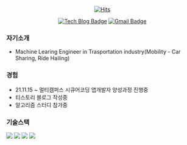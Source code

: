 <div align=center>
	
[![Hits](https://hits.seeyoufarm.com/api/count/incr/badge.svg?url=https%3A%2F%2Fgithub.com%2Freumachoi&count_bg=%2393E356&title_bg=%23555555&icon=iconify.svg&icon_color=%23E7E7E7&title=visit&edge_flat=false)](https://hits.seeyoufarm.com)

[![Tech Blog Badge](http://img.shields.io/badge/-Tech%20blog-black?style=flat-square&logo=github&link=https://zzsza.github.io/)](https://cune-studyblog.tistory.com) 
[![Gmail Badge](https://img.shields.io/badge/-Gmail-d14836?style=flat-square&logo=Gmail&logoColor=white&link=mailto:reumaco99@gmail.com)](mailto:reumaco99@gmail.com)
</div>
	
</div>



### 자기소개
- Machine Learing Engineer in Trasportation industry(Mobility - Car Sharing, Ride Hailing)


### 경험
- 21.11.15 ~ 멀티캠퍼스 시큐어코딩 앱개발자 양성과정 진행중
- 티스토리 블로그 작성중
- 알고리즘 스터디 참가중



### 기술스택

<div>
<img src="https://img.shields.io/badge/Html-EF2D5E?style=for-the-badge&logo=Html&logoColor=white">  <img src="https://img.shields.io/badge/Css-FF9E0F?style=for-the-badge&logo=Css&logoColor=white">  <img src="https://img.shields.io/badge/Java-3776AB?style=for-the-badge&logo=Java&logoColor=white">  <img src="https://img.shields.io/badge/Kotlin-7E4DD2?style=for-the-badge&logo=Kotlin&logoColor=white">
</div>
